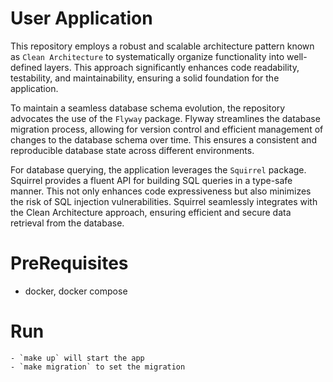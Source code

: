 # User Application

This repository employs a robust and scalable architecture pattern known as `Clean Architecture` to systematically organize functionality into well-defined layers. This approach significantly enhances code readability, testability, and maintainability, ensuring a solid foundation for the application.

To maintain a seamless database schema evolution, the repository advocates the use of the `Flyway` package. Flyway streamlines the database migration process, allowing for version control and efficient management of changes to the database schema over time. This ensures a consistent and reproducible database state across different environments.

For database querying, the application leverages the `Squirrel` package. Squirrel provides a fluent API for building SQL queries in a type-safe manner. This not only enhances code expressiveness but also minimizes the risk of SQL injection vulnerabilities. Squirrel seamlessly integrates with the Clean Architecture approach, ensuring efficient and secure data retrieval from the database.
 
# PreRequisites
- docker, docker compose

# Run
    - `make up` will start the app
    - `make migration` to set the migration
